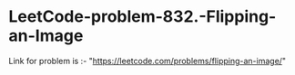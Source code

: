 # LeetCode-problem-832.-Flipping-an-Image
Link for problem is :- "https://leetcode.com/problems/flipping-an-image/"
